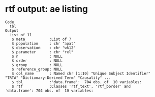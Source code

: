 # rtf output: ae listing

    Code
      tbl
    Output
      List of 11
       $ meta           :List of 7
       $ population     : chr "apat"
       $ observation    : chr "wk12"
       $ parameter      : chr "rel"
       $ n              : NULL
       $ order          : NULL
       $ group          : NULL
       $ reference_group: NULL
       $ col_name       : Named chr [1:10] "Unique Subject Identifier" "TRTA" "Dictionary-Derived Term" "Causality" ...
       $ tbl            :'data.frame':	704 obs. of  10 variables:
       $ rtf            :Classes 'rtf_text', 'rtf_border' and 'data.frame':	704 obs. of  10 variables:

